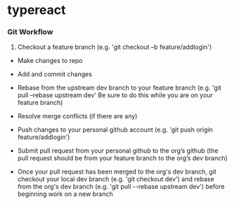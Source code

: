 # typereact

### Git Workflow 
1. Checkout a feature branch (e.g. 'git checkout –b feature/addlogin')

- Make changes to repo

- Add and commit changes

- Rebase from the upstream dev branch to your feature branch (e.g. 'git pull –rebase upstream dev' Be sure to do this while you are on your feature branch)

- Resolve merge conflicts (if there are any)

- Push changes to your personal github account (e.g. 'git push origin feature/addlogin')

-  Submit pull request from your personal github to the org’s github (the pull request should be from your feature branch to the org’s dev branch)

- Once your pull request has been merged to the org's dev branch, git checkout your local dev branch (e.g. 'git checkout dev') and rebase from the org's dev branch (e.g. 'git pull --rebase upstream dev') before beginning work on a new branch
